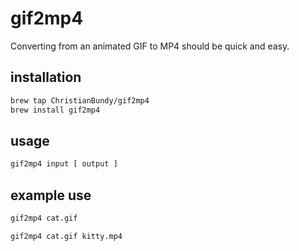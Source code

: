 # gif2mp4

Converting from an animated GIF to MP4 should be quick and easy.

## installation

```sh
brew tap ChristianBundy/gif2mp4
brew install gif2mp4
```

## usage

```sh
gif2mp4 input [ output ]
```

## example use

```sh
gif2mp4 cat.gif
```

```
gif2mp4 cat.gif kitty.mp4
```